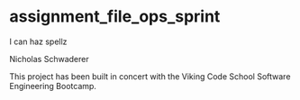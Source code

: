 # assignment_file_ops_sprint
I can haz spellz

Nicholas Schwaderer

This project has been built in concert with the Viking Code School Software Engineering Bootcamp.